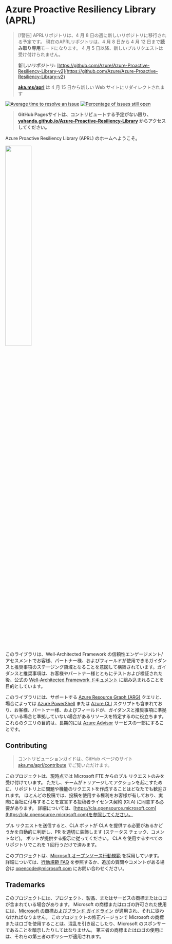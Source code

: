 # Azure Proactive Resiliency Library (APRL)

> [!警告]
> APRLリポジトリは、4 月 8 日の週に新しいリポジトリに移行される予定です。
> 現在のAPRLリポジトリは、4 月 8 日から 4 月 12 日まで**読み取り専用**モードになります。
> 4 月 5 日以降、新しいプルリクエストは受け付けられません。
>
> **新しいリポジトリ:** [https://github.com/Azure/Azure-Proactive-Resiliency-Library-v2](https://github.com/Azure/Azure-Proactive-Resiliency-Library-v2)
>
> **[aka.ms/aprl](https://aka.ms/aprl)** は 4 月 15 日から新しい Web サイトにリダイレクトされます

[![Average time to resolve an issue](http://isitmaintained.com/badge/resolution/Azure/Azure-Proactive-Resiliency-Library.svg)](http://isitmaintained.com/project/Azure/Azure-Proactive-Resiliency-Library "Average time to resolve an issue")
[![Percentage of issues still open](http://isitmaintained.com/badge/open/Azure/Azure-Proactive-Resiliency-Library.svg)](http://isitmaintained.com/project/Azure/Azure-Proactive-Resiliency-Library "Percentage of issues still open")

> **GitHub Pagesサイトは、コントリビュートする予定がない限り、[yahanda.github.io/Azure-Proactive-Resiliency-Library](https://yahanda.github.io/Azure-Proactive-Resiliency-Library) からアクセスしてください。**

Azure Proactive Resiliency Library (APRL) のホームへようこそ。

<img src="docs/static/media/img/aprl-white.png" width=40%>

このライブラリは、Well-Architected Framework の信頼性エンゲージメント/アセスメントでお客様、パートナー様、およびフィールドが使用できるガイダンスと推奨事項のステージング領域となることを意図して構築されています。ガイダンスと推奨事項は、お客様やパートナー様とともにテストおよび検証された後、公式の [Well-Architected Framework ドキュメント](https://aka.ms/waf) に組み込まれることを目的としています。

このライブラリには、サポートする [Azure Resource Graph (ARG)](https://learn.microsoft.com/azure/governance/resource-graph/overview) クエリと、場合によっては [Azure PowerShell](https://learn.microsoft.com/powershell/azure/what-is-azure-powershell) または [Azure CLI](https://learn.microsoft.com/cli/azure/what-is-azure-cli) スクリプトも含まれており、お客様、パートナー様、およびフィールドが、ガイダンスと推奨事項に準拠している場合と準拠していない場合があるリソースを特定するのに役立ちます。これらのクエリの目的は、長期的には [Azure Advisor](https://learn.microsoft.com/azure/advisor/advisor-overview) サービスの一部にすることです。

## Contributing

> コントリビューションガイドは、GitHub ページのサイト [aka.ms/aprl/contribute](https://aka.ms/aprl/contribute) でご覧いただけます。

このプロジェクトは、現時点では Microsoft FTE からのプル リクエストのみを受け付けています。 ただし、チームがトリアージしてアクションを起こすために、リポジトリ上に問題や機能のリクエストを作成することはどなたでも歓迎されます。 ほとんどの投稿では、投稿を使用する権利をお客様が有しており、実際に当社に付与することを宣言する投稿者ライセンス契約 (CLA) に同意する必要があります。 詳細については、[https://cla.opensource.microsoft.com](https://cla.opensource.microsoft.com)を参照してください。

プル リクエストを送信すると、CLA ボットが CLA を提供する必要があるかどうかを自動的に判断し、PR を適切に装飾します (ステータス チェック、コメントなど)。 ボットが提供する指示に従ってください。 CLA を使用するすべてのリポジトリでこれを 1 回行うだけで済みます。

このプロジェクトは、[Microsoft オープンソース行動規範](https://opensource.microsoft.com/codeofconduct/) を採用しています。 詳細については、[行動規範 FAQ](https://opensource.microsoft.com/codeofconduct/faq/) を参照するか、追加の質問やコメントがある場合は [opencode@microsoft.com](mailto:opencode@microsoft.com) にお問い合わせください。

## Trademarks

このプロジェクトには、プロジェクト、製品、またはサービスの商標またはロゴが含まれている場合があります。 Microsoft の商標またはロゴの許可された使用には、[Microsoft の商標およびブランド ガイドライン](https://www.microsoft.com/legal/intellectualproperty/trademarks/usage/general) が適用され、それに従わなければなりません。 このプロジェクトの修正バージョンで Microsoft の商標またはロゴを使用することは、混乱を引き起こしたり、Microsoft のスポンサーであることを暗示したりしてはなりません。 第三者の商標またはロゴの使用には、それらの第三者のポリシーが適用されます。
